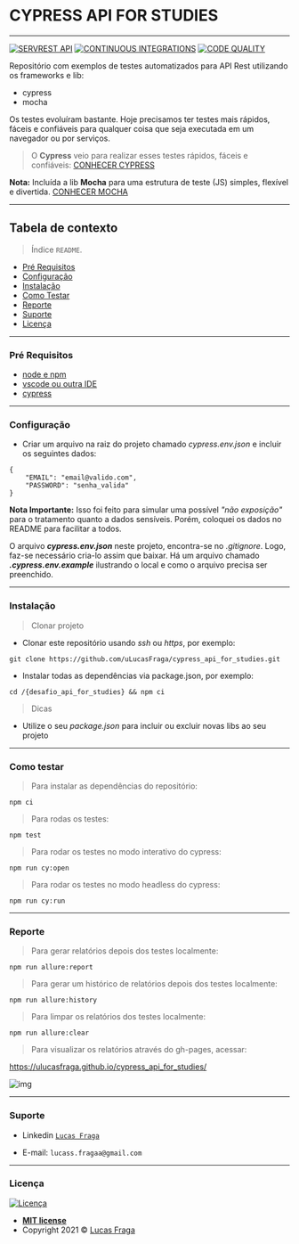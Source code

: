 # CYPRESS API FOR STUDIES
-----------------------

[![SERVREST API](https://img.shields.io/badge/API-ServeRest-green)](https://github.com/PauloGoncalvesBH/ServeRest/)
[![CONTINUOUS INTEGRATIONS](https://github.com/uLucasFraga/cypress_api_for_studies/actions/workflows/ci.yml/badge.svg)](https://github.com/uLucasFraga/cypress_api_for_studies/actions/workflows/ci.yml)
[![CODE QUALITY](https://www.code-inspector.com/project/21255/score/svg)](https://frontend.code-inspector.com/public/project/21255/cypress_api_for_studies/dashboard)


Repositório com exemplos de testes automatizados para API Rest utilizando os frameworks e lib:
- cypress
- mocha

Os testes evoluíram bastante.
Hoje precisamos ter testes mais rápidos, fáceis e confiáveis para qualquer coisa que seja executada em um navegador ou por serviços.

> O **Cypress** veio para realizar esses testes rápidos, fáceis e confiáveis: [CONHECER CYPRESS](https://github.com/cypress-io/cypress)

**Nota:** Incluída a lib **Mocha** para uma estrutura de teste (JS) simples, flexível e divertida.
[CONHECER MOCHA](https://github.com/mochajs/mocha)

-----------------------


## Tabela de contexto

> Índice `README`.

  - [Pré Requisitos](#pré-requisitos)
  - [Configuração](#configuração)
  - [Instalação](#instalação)
  - [Como Testar](#como-testar)
  - [Reporte](#report)
  - [Suporte](#suporte)
  - [Licença](#licença)

-----------------------


### Pré Requisitos

- [node e npm](https://nodejs.org/en/)
- [vscode ou outra IDE](https://code.visualstudio.com/download)
- [cypress](https://www.cypress.io/)

-----------------------


### Configuração

- Criar um arquivo na raiz do projeto chamado _cypress.env.json_ e incluir os seguintes dados:

```
{
    "EMAIL": "email@valido.com",
    "PASSWORD": "senha_valida"
}
```

**Nota Importante:** Isso foi feito para simular uma possível _"não exposição"_ para o tratamento quanto a dados sensíveis. Porém, coloquei os dados no README para facilitar a todos.

O arquivo **_cypress.env.json_** neste projeto, encontra-se no _.gitignore_. Logo, faz-se necessário cria-lo assim que baixar. Há um arquivo chamado **_.cypress.env.example_** ilustrando o local e como o arquivo precisa ser preenchido.


-----------------------


### Instalação

> Clonar projeto

- Clonar este repositório usando _ssh_ ou _https_, por exemplo:

`git clone https://github.com/uLucasFraga/cypress_api_for_studies.git`

- Instalar todas as dependências via package.json, por exemplo:

`cd /{desafio_api_for_studies} && npm ci`


> Dicas

- Utilize o seu _package.json_ para incluir ou excluir novas libs ao seu projeto


-----------------------


### Como testar


> Para instalar as dependências do repositório:

`npm ci`

> Para rodas os testes:

`npm test`

> Para rodar os testes no modo interativo do cypress:

`npm run cy:open`

> Para rodar os testes no modo headless do cypress:

`npm run cy:run`


-----------------------


### Reporte

> Para gerar relatórios depois dos testes localmente:

`npm run allure:report`

> Para gerar um histórico de relatórios depois dos testes localmente:

`npm run allure:history`

> Para limpar os relatórios dos testes localmente:

`npm run allure:clear`


> Para visualizar os relatórios através do gh-pages, acessar:

https://ulucasfraga.github.io/cypress_api_for_studies/

![img](https://imgur.com/gallery/5MXT4DZ)


-----------------------


### Suporte

- Linkedin <a href="https://www.linkedin.com/in/ulucasfraga/" target="_blank">`Lucas Fraga`</a>

- E-mail: `lucass.fragaa@gmail.com`


-----------------------


### Licença

[![Licença](http://img.shields.io/:license-mit-blue.svg?style=flat-square)](http://badges.mit-license.org)

- **[MIT license](http://opensource.org/licenses/mit-license.php)**
- Copyright 2021 © <a href="https://www.linkedin.com/in/ulucasfraga" target="_blank">Lucas Fraga</a>

